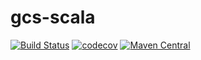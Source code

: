 # gcs-scala

[![Build Status](https://travis-ci.org/tkrs/gcs-scala.svg?branch=master)](https://travis-ci.org/tkrs/gcs-scala)
[![codecov](https://codecov.io/gh/tkrs/gcs-scala/branch/master/graph/badge.svg)](https://codecov.io/gh/tkrs/gcs-scala)
[![Maven Central](https://img.shields.io/maven-central/v/com.github.tkrs/gcs-scala-core_2.12/badge.svg)](https://maven-badges.herokuapp.com/maven-central/com.github.tkrs/gcs-scala-core_2.12)
